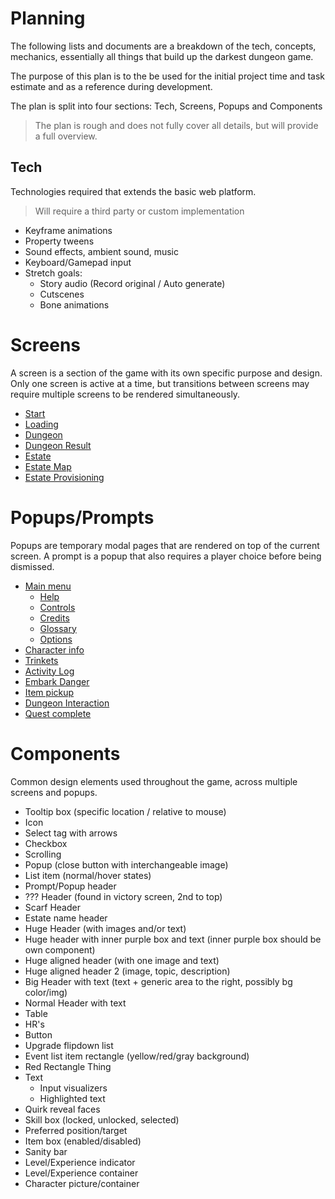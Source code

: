 # Planning
The following lists and documents are a breakdown of the tech, concepts,
mechanics, essentially all things that build up the darkest dungeon game.

The purpose of this plan is to the be used for the initial project time
and task estimate and as a reference during development.

The plan is split into four sections: Tech, Screens, Popups and Components

> The plan is rough and does not fully cover all details,
> but will provide a full overview.

## Tech
Technologies required that extends the basic web platform.

> Will require a third party or custom implementation

- Keyframe animations
- Property tweens
- Sound effects, ambient sound, music
- Keyboard/Gamepad input
- Stretch goals:
    - Story audio (Record original / Auto generate)
    - Cutscenes
    - Bone animations

# Screens
A screen is a section of the game with its own specific purpose and design.
Only one screen is active at a time, but transitions between screens may require multiple screens to be rendered simultaneously.

- [Start](screens/start.md)
- [Loading](screens/loading.md)
- [Dungeon](screens/dungeon.md)
- [Dungeon Result](screens/dungeon_result.md)
- [Estate](screens/estate.md)
- [Estate Map](screens/estate_map.md)
- [Estate Provisioning](screens/estate_provisioning.md)

# Popups/Prompts
Popups are temporary modal pages that are rendered on top of the current screen. A prompt is a popup that also requires a player choice before being dismissed.

- [Main menu](popups/mainMenu.md)
    - [Help](popups/help.md)
    - [Controls](popups/controls.md)
    - [Credits](popups/credits.md)
    - [Glossary](popups/glossary.md)
    - [Options](popups/options.md)
- [Character info](popups/characterInfo.md)
- [Trinkets](popups/trinkets.md)
- [Activity Log](popups/activityLog.md)
- [Embark Danger](popups/embarkDanger.md)
- [Item pickup](popups/itemPickup.md)
- [Dungeon Interaction](popups/dungeonInteraction.md)
- [Quest complete](popups/questComplete.md)

# Components
Common design elements used throughout the game, across multiple screens and popups.

- Tooltip box (specific location / relative to mouse)
- Icon
- Select tag with arrows
- Checkbox
- Scrolling
- Popup (close button with interchangeable image)
- List item (normal/hover states)
- Prompt/Popup header
- ??? Header (found in victory screen, 2nd to top)
- Scarf Header
- Estate name header
- Huge Header (with images and/or text)
- Huge header with inner purple box and text (inner purple box should be own component)
- Huge aligned header (with one image and text)
- Huge aligned header 2 (image, topic, description)
- Big Header with text (text + generic area to the right, possibly bg color/img)
- Normal Header with text
- Table
- HR's
- Button
- Upgrade flipdown list
- Event list item rectangle (yellow/red/gray background)
- Red Rectangle Thing
- Text
    - Input visualizers
    - Highlighted text
- Quirk reveal faces
- Skill box (locked, unlocked, selected)
- Preferred position/target
- Item box (enabled/disabled)
- Sanity bar
- Level/Experience indicator
- Level/Experience container
- Character picture/container
